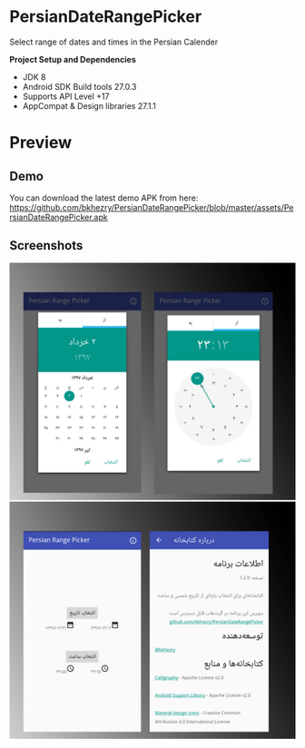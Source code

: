 # PersianDateRangePicker
Select range of dates and times in the Persian Calender

**Project Setup and Dependencies**
- JDK 8
- Android SDK Build tools 27.0.3
- Supports API Level +17
- AppCompat & Design libraries 27.1.1

# Preview
## Demo
You can download the latest demo APK from here: https://github.com/bkhezry/PersianDateRangePicker/blob/master/assets/PersianDateRangePicker.apk

## Screenshots
<img src="assets/screenshot_1.jpg" />
<img src="assets/screenshot_2.jpg" />
